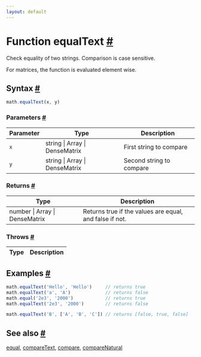 ```yaml
---
layout: default
---
```


<!-- Note: This file is automatically generated from source code comments. Changes made in this file will be overridden. -->

<h1 id="function-equaltext">Function equalText <a href="#function-equaltext" title="Permalink">#</a></h1>

Check equality of two strings. Comparison is case sensitive.

For matrices, the function is evaluated element wise.


<h2 id="syntax">Syntax <a href="#syntax" title="Permalink">#</a></h2>

```js
math.equalText(x, y)
```

<h3 id="parameters">Parameters <a href="#parameters" title="Permalink">#</a></h3>

Parameter | Type | Description
--------- | ---- | -----------
`x` | string &#124; Array &#124; DenseMatrix | First string to compare
`y` | string &#124; Array &#124; DenseMatrix | Second string to compare

<h3 id="returns">Returns <a href="#returns" title="Permalink">#</a></h3>

Type | Description
---- | -----------
number &#124; Array &#124; DenseMatrix | Returns true if the values are equal, and false if not.


<h3 id="throws">Throws <a href="#throws" title="Permalink">#</a></h3>

Type | Description
---- | -----------


<h2 id="examples">Examples <a href="#examples" title="Permalink">#</a></h2>

```js
math.equalText('Hello', 'Hello')     // returns true
math.equalText('a', 'A')             // returns false
math.equal('2e3', '2000')            // returns true
math.equalText('2e3', '2000')        // returns false

math.equalText('B', ['A', 'B', 'C']) // returns [false, true, false]
```


<h2 id="see-also">See also <a href="#see-also" title="Permalink">#</a></h2>

[equal](equal.html),
[compareText](compareText.html),
[compare](compare.html),
[compareNatural](compareNatural.html)

